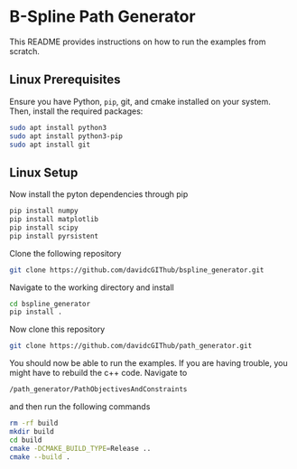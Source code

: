 # B-Spline Path Generator

This README provides instructions on how to run the examples from scratch.

## Linux Prerequisites

Ensure you have Python, `pip`, git, and cmake installed on your system. Then, install the required packages:

```bash
sudo apt install python3
sudo apt install python3-pip
sudo apt install git
```

## Linux Setup

Now install the pyton dependencies through pip
```bash
pip install numpy
pip install matplotlib
pip install scipy
pip install pyrsistent
```
Clone the following repository

```bash
git clone https://github.com/davidcGIThub/bspline_generator.git
```
Navigate to the working directory and install

```bash
cd bspline_generator
pip install .
```

Now clone this repository

```bash
git clone https://github.com/davidcGIThub/path_generator.git
```

You should now be able to run the examples. If you are having trouble, you might have to rebuild the c++ code. Navigate to

```bash
/path_generator/PathObjectivesAndConstraints
```
and then run the following commands

```bash
rm -rf build
mkdir build
cd build
cmake -DCMAKE_BUILD_TYPE=Release ..
cmake --build .
```
